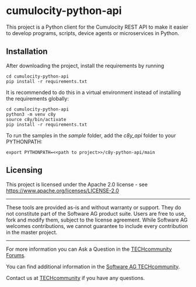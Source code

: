 # cumulocity-python-api

This project is a Python client for the Cumulocity REST API to make it easier to develop programs, scripts, device agents or microservices in Python.

## Installation
After downloading the project, install the requirements by running 

```
cd cumulocity-python-api
pip install -r requirements.txt
```

It is recommended to do this in a virtual environment instead of installing the requirements globally:

```
cd cumulocity-python-api
python3 -m venv c8y
source c8y/bin/activate
pip install -r requirements.txt
```

To run the samples in the *sample* folder, add the *c8y_api* folder to your PYTHONPATH:

```
export PYTHONPATH=<<path to project>>/c8y-python-api/main
```
## Licensing

This project is licensed under the Apache 2.0 license - see <https://www.apache.org/licenses/LICENSE-2.0>

______________________
These tools are provided as-is and without warranty or support. They do not constitute part of the Software AG product suite. Users are free to use, fork and modify them, subject to the license agreement. While Software AG welcomes contributions, we cannot guarantee to include every contribution in the master project.

______________________
For more information you can Ask a Question in the [TECHcommunity Forums](http://tech.forums.softwareag.com/techjforum/forums/list.page?product=cumulocity).

You can find additional information in the [Software AG TECHcommunity](http://techcommunity.softwareag.com/home/-/product/name/cumulocity).

Contact us at [TECHcommunity](mailto:technologycommunity@softwareag.com?subject=Github/SoftwareAG) if you have any questions.

